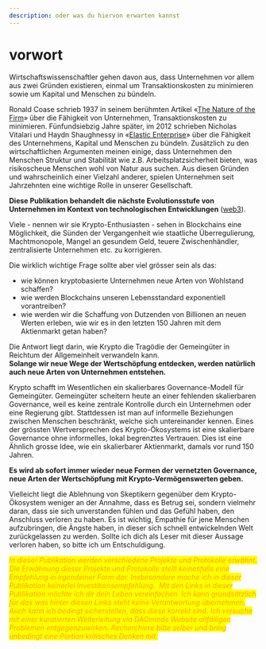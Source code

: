 ```yaml
---
description: oder was du hiervon erwarten kannst
---
```


# vorwort

Wirtschaftswissenschaftler gehen davon aus, dass Unternehmen vor allem aus zwei Gründen existieren, einmal um Transaktionskosten zu minimieren sowie um Kapital und Menschen zu bündeln.

Ronald Coase schrieb 1937 in seinem berühmten Artikel «[The Nature of the Firm](https://daominds.io/extthenatureofthefirm)» über die Fähigkeit von Unternehmen, Transaktionskosten zu minimieren. Fünfundsiebzig Jahre später, im 2012 schrieben Nicholas Vitalari und Haydn Shaughnessy in «[Elastic Enterprise](https://daominds.io/bkelasticenterprise)» über die Fähigkeit des Unternehmens, Kapital und Menschen zu bündeln. Zusätzlich zu den wirtschaftlichen Argumenten meinen einige, dass Unternehmen den Menschen Struktur und Stabilität wie z.B. Arbeitsplatzsicherheit bieten, was risikoscheue Menschen wohl von Natur aus suchen. Aus diesen Gründen und wahrscheinlich einer Vielzahl anderer, spielen Unternehmen seit Jahrzehnten eine wichtige Rolle in unserer Gesellschaft.

**Diese Publikation** **behandelt die nächste Evolutionsstufe von Unternehmen im Kontext von technologischen Entwicklungen** ([web3](kontext/entwicklung-des-web.md)).

Viele - nennen wir sie Krypto-Enthusiasten - sehen in Blockchains eine Möglichkeit, die Sünden der Vergangenheit wie staatliche Überregulierung, Machtmonopole, Mangel an gesundem Geld, teuere Zwischenhändler, zentralisierte Unternehmen etc. zu korrigieren.

Die wirklich wichtige Frage sollte aber viel grösser sein als das:

* wie können kryptobasierte Unternehmen neue Arten von Wohlstand schaffen?
* wie werden Blockchains unseren Lebensstandard exponentiell vorantreiben?
* wie werden wir die Schaffung von Dutzenden von Billionen an neuen Werten erleben, wie wir es in den letzten 150 Jahren mit dem Aktienmarkt getan haben?

Die Antwort liegt darin, wie Krypto die Tragödie der Gemeingüter in Reichtum der Allgemeinheit verwandeln kann. \
**Solange wir neue Wege der Wertschöpfung entdecken, werden natürlich auch neue Arten von Unternehmen entstehen.**

Krypto schafft im Wesentlichen ein skalierbares Governance-Modell für Gemeingüter. Gemeingüter scheitern heute an einer fehlenden skalierbaren Governance, weil es keine zentrale Kontrolle durch ein Unternehmen oder eine Regierung gibt. Stattdessen ist man auf informelle Beziehungen zwischen Menschen beschränkt, welche sich untereinander kennen. Eines der grössten Wertversprechen des Krypto-Ökosystems ist eine skalierbare Governance ohne informelles, lokal begrenztes Vertrauen. Dies ist eine Ähnlich grosse Idee, wie ein skalierbarer Aktienmarkt, damals vor rund 150 Jahren.

**Es wird ab sofort immer wieder neue Formen der vernetzten Governance, neue Arten der Wertschöpfung mit Krypto-Vermögenswerten geben.**

Vielleicht liegt die Ablehnung von Skeptikern gegenüber dem Krypto-Ökosystem weniger an der Annahme, dass es Betrug sei, sondern vielmehr daran, dass sie sich unverstanden fühlen und das Gefühl haben, den Anschluss verloren zu haben. Es ist wichtig, Empathie für jene Menschen aufzubringen, die Ängste haben, in dieser sich schnell entwickelnden Welt zurückgelassen zu werden. Sollte ich dich als Leser mit dieser Aussage verloren haben, so bitte ich um Entschuldigung.

_<mark style="color:orange;">In dieser Publikation werden verschiedene Projekte und Protokolle erwähnt. Die Erwähnung dieser Projekte und Protokolle stellt keinesfalls eine Empfehlung in irgendeiner Form dar. Insbesondere mache ich in dieser Publikation keinerlei Investitionsempfehlung.  Mit den Links in dieser Publikation möchte ich dir dein Leben vereinfachen. Ich kann grundsätzlich für das was hinter diesen Links steht keine Verantwortung übernehmen. Auch kann ich bedingt sicherstellen, dass diese korrekt sind. Ich versuche mit einer kuratierten Weiterleitung via DAOminds Website allfälligen Problemen entgegenzuwirken. Recherchiere bitte selber und bring unbedingt eine Portion kritisches Denken mit.</mark>_
